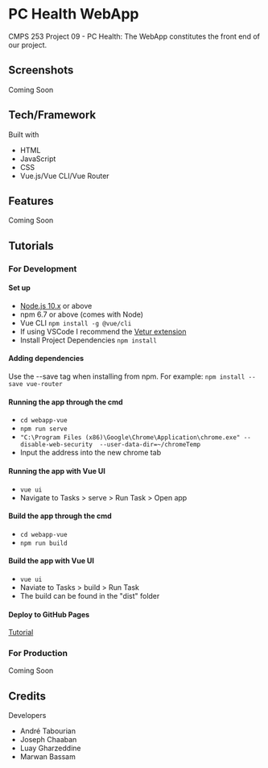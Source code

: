 # PC Health WebApp

CMPS 253 Project 09 - PC Health: The WebApp constitutes the front end of our project.

## Screenshots

Coming Soon

## Tech/Framework

Built with

- HTML
- JavaScript
- CSS
- Vue.js/Vue CLI/Vue Router

## Features

Coming Soon

## Tutorials

### For Development

#### Set up

- [Node.js 10.x](https://nodejs.org/en/) or above
- npm 6.7 or above (comes with Node)
- Vue CLI `npm install -g @vue/cli`
- If using VSCode I recommend the [Vetur extension](https://marketplace.visualstudio.com/items?itemName=octref.vetur)
- Install Project Dependencies `npm install`

#### Adding dependencies

Use the --save tag when installing from npm.
For example: `npm install --save vue-router`

#### Running the app through the cmd

- `cd webapp-vue`
- `npm run serve`
- `"C:\Program Files (x86)\Google\Chrome\Application\chrome.exe" --disable-web-security  --user-data-dir=~/chromeTemp`
- Input the address into the new chrome tab

#### Running the app with Vue UI

- `vue ui`
- Navigate to Tasks > serve > Run Task > Open app

#### Build the app through the cmd

- `cd webapp-vue`
- `npm run build`

#### Build the app with Vue UI

- `vue ui`
- Naviate to Tasks > build > Run Task
- The build can be found in the "dist" folder

#### Deploy to GitHub Pages

[Tutorial](https://blog.logrocket.com/build-deploy-vue-js-app-github-pages/)

### For Production

Coming Soon

## Credits

Developers

- André Tabourian
- Joseph Chaaban
- Luay Gharzeddine
- Marwan Bassam

